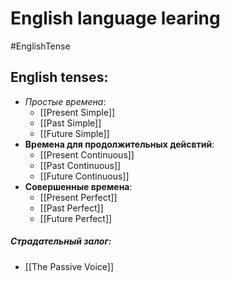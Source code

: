 #      English language learing
#EnglishTense
## English tenses:
* *Простые времена*:
	* [[Present Simple]]
	* [[Past Simple]]
	* [[Future Simple]]
* **Времена для продолжительных дейсвтий**:
	* [[Present Continuous]]
	* [[Past Continuous]]
	* [[Future Continuous]]
* **Совершенные времена**:
	* [[Present Perfect]]
	* [[Past Perfect]]
	* [[Future Perfect]]

##### Страдательный залог:
- [[The Passive Voice]]